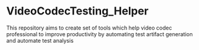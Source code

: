 # VideoCodecTesting_Helper
This repository aims to create set of tools which help video codec professional to improve productivity by automating test artifact generation and automate test analysis
